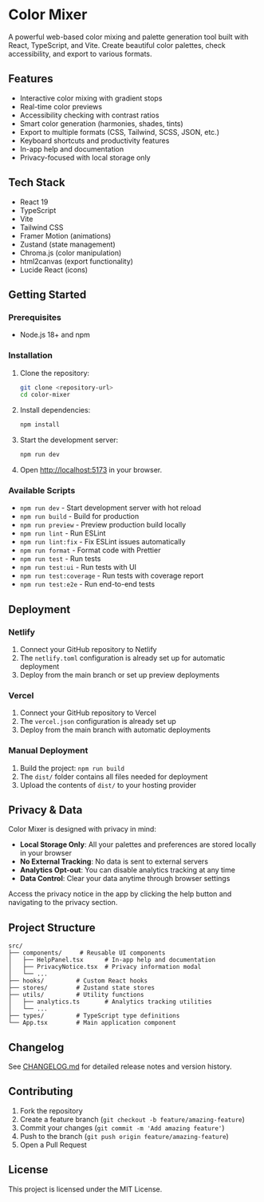 # Color Mixer

A powerful web-based color mixing and palette generation tool built with React, TypeScript, and Vite. Create beautiful color palettes, check accessibility, and export to various formats.

## Features

- Interactive color mixing with gradient stops
- Real-time color previews
- Accessibility checking with contrast ratios
- Smart color generation (harmonies, shades, tints)
- Export to multiple formats (CSS, Tailwind, SCSS, JSON, etc.)
- Keyboard shortcuts and productivity features
- In-app help and documentation
- Privacy-focused with local storage only

## Tech Stack

- React 19
- TypeScript
- Vite
- Tailwind CSS
- Framer Motion (animations)
- Zustand (state management)
- Chroma.js (color manipulation)
- html2canvas (export functionality)
- Lucide React (icons)

## Getting Started

### Prerequisites

- Node.js 18+ and npm

### Installation

1. Clone the repository:

   ```bash
   git clone <repository-url>
   cd color-mixer
   ```

2. Install dependencies:

   ```bash
   npm install
   ```

3. Start the development server:

   ```bash
   npm run dev
   ```

4. Open [http://localhost:5173](http://localhost:5173) in your browser.

### Available Scripts

- `npm run dev` - Start development server with hot reload
- `npm run build` - Build for production
- `npm run preview` - Preview production build locally
- `npm run lint` - Run ESLint
- `npm run lint:fix` - Fix ESLint issues automatically
- `npm run format` - Format code with Prettier
- `npm run test` - Run tests
- `npm run test:ui` - Run tests with UI
- `npm run test:coverage` - Run tests with coverage report
- `npm run test:e2e` - Run end-to-end tests

## Deployment

### Netlify

1. Connect your GitHub repository to Netlify
2. The `netlify.toml` configuration is already set up for automatic deployment
3. Deploy from the main branch or set up preview deployments

### Vercel

1. Connect your GitHub repository to Vercel
2. The `vercel.json` configuration is already set up
3. Deploy from the main branch with automatic deployments

### Manual Deployment

1. Build the project: `npm run build`
2. The `dist/` folder contains all files needed for deployment
3. Upload the contents of `dist/` to your hosting provider

## Privacy & Data

Color Mixer is designed with privacy in mind:

- **Local Storage Only**: All your palettes and preferences are stored locally in your browser
- **No External Tracking**: No data is sent to external servers
- **Analytics Opt-out**: You can disable analytics tracking at any time
- **Data Control**: Clear your data anytime through browser settings

Access the privacy notice in the app by clicking the help button and navigating to the privacy section.

## Project Structure

```text
src/
├── components/     # Reusable UI components
│   ├── HelpPanel.tsx      # In-app help and documentation
│   ├── PrivacyNotice.tsx  # Privacy information modal
│   └── ...
├── hooks/         # Custom React hooks
├── stores/        # Zustand state stores
├── utils/         # Utility functions
│   ├── analytics.ts       # Analytics tracking utilities
│   └── ...
├── types/         # TypeScript type definitions
└── App.tsx        # Main application component
```

## Changelog

See [CHANGELOG.md](CHANGELOG.md) for detailed release notes and version history.

## Contributing

1. Fork the repository
2. Create a feature branch (`git checkout -b feature/amazing-feature`)
3. Commit your changes (`git commit -m 'Add amazing feature'`)
4. Push to the branch (`git push origin feature/amazing-feature`)
5. Open a Pull Request

## License

This project is licensed under the MIT License.
